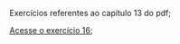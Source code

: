 Exercícios referentes ao capítulo 13 do pdf;

<a href="https://erickpedrosa.github.io/HTML-CSS/Cap%2013/Ex.%20016/index.html">Acesse o exercício 16<a>;
